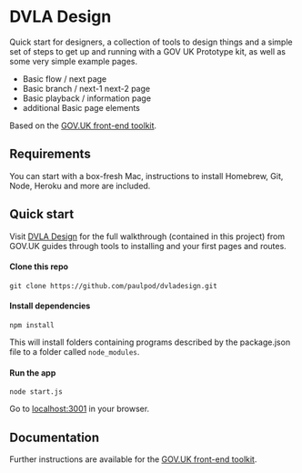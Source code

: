 

# DVLA Design

Quick start for designers, a collection of tools to design things and a simple set of steps to get up and running with a GOV UK Prototype kit, as well as some very simple example pages.

- Basic flow / next page
- Basic branch / next-1 next-2 page
- Basic playback / information page
- additional Basic page elements

Based on the [GOV.UK front-end toolkit](https://github.com/alphagov/govuk_frontend_toolkit).


## Requirements

You can start with a box-fresh Mac, instructions to install Homebrew, Git, Node, Heroku and more are included.


## Quick start

Visit [DVLA Design](https://dvladesign.herokuapp.com) for the full walkthrough (contained in this project) from GOV.UK guides through tools to installing and your first pages and routes.

#### Clone this repo

```
git clone https://github.com/paulpod/dvladesign.git
```

#### Install dependencies

```
npm install
```

This will install folders containing programs described by the package.json file to a folder called `node_modules`.

#### Run the app

```
node start.js
```

Go to [localhost:3001](http://localhost:3001) in your browser.




## Documentation

Further instructions are available for the [GOV.UK front-end toolkit](https://github.com/alphagov/govuk_frontend_toolkit).



